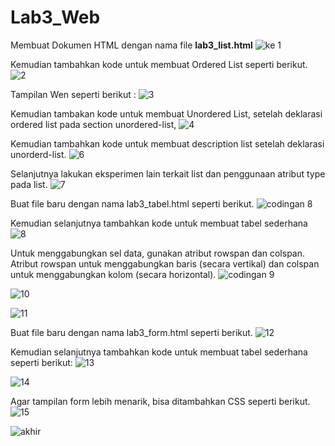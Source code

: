 # Lab3_Web
Membuat Dokumen HTML dengan nama file **lab3_list.html**
![ke 1](https://user-images.githubusercontent.com/56400553/114476890-04ae1900-9bb0-11eb-805c-06d50280b160.png)

Kemudian tambahkan kode untuk membuat Ordered List seperti berikut.
![2](https://user-images.githubusercontent.com/56400553/114476941-24454180-9bb0-11eb-9f15-9a8d0b8dd2c8.png)

Tampilan Wen seperti berikut :
![3](https://user-images.githubusercontent.com/56400553/114476957-2e674000-9bb0-11eb-9280-5e76cf74f2a9.png)

Kemudian tambakan kode untuk membuat Unordered List, setelah deklarasi ordered list pada
section unordered-list,
![4](https://user-images.githubusercontent.com/56400553/114476972-3a530200-9bb0-11eb-8d85-6543406cd1c3.png)

Kemudian tambahkan kode untuk membuat description list setelah deklarasi unorderd-list.
![6](https://user-images.githubusercontent.com/56400553/114477037-5c4c8480-9bb0-11eb-8877-88b8f2765479.png)

Selanjutnya lakukan eksperimen lain terkait list dan penggunaan atribut type pada list.
![7](https://user-images.githubusercontent.com/56400553/114477013-522a8600-9bb0-11eb-86d7-0945a382d314.png)

Buat file baru dengan nama lab3_tabel.html seperti berikut.
![codingan 8](https://user-images.githubusercontent.com/56400553/114477058-666e8300-9bb0-11eb-8609-b9b7ddb20304.png)

Kemudian selanjutnya tambahkan kode untuk membuat tabel sederhana
![8](https://user-images.githubusercontent.com/56400553/114477120-843be800-9bb0-11eb-8d35-f22a92823c10.png)

Untuk menggabungkan sel data, gunakan atribut rowspan dan colspan. Atribut rowspan untuk
menggabungkan baris (secara vertikal) dan colspan untuk menggabungkan kolom (secara
horizontal).
![codingan 9](https://user-images.githubusercontent.com/56400553/114477145-90c04080-9bb0-11eb-8bf4-1c9af93f29de.png)

![10](https://user-images.githubusercontent.com/56400553/114477161-97e74e80-9bb0-11eb-8023-ae89376b0888.png)

![11](https://user-images.githubusercontent.com/56400553/114477178-a2a1e380-9bb0-11eb-82be-306700bb14ec.png)

Buat file baru dengan nama lab3_form.html seperti berikut.
![12](https://user-images.githubusercontent.com/56400553/114477191-a9305b00-9bb0-11eb-9570-7241eefe8e51.png)

Kemudian selanjutnya tambahkan kode untuk membuat tabel sederhana seperti berikut:
![13](https://user-images.githubusercontent.com/56400553/114477196-b0576900-9bb0-11eb-96f6-8f576423cc43.png)

![14](https://user-images.githubusercontent.com/56400553/114477217-b8170d80-9bb0-11eb-9868-927a8e5b25ae.png)

Agar tampilan form lebih menarik, bisa ditambahkan CSS seperti berikut.
![15](https://user-images.githubusercontent.com/56400553/114477230-c06f4880-9bb0-11eb-9522-264563ae6072.png)

![akhir](https://user-images.githubusercontent.com/56400553/114477253-c9f8b080-9bb0-11eb-83e4-b8a93ae69158.png)



